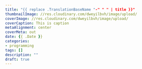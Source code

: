 ```yaml
---
title: "{{ replace .TranslationBaseName "-" " " | title }}"
thumbnailImage: //res.cloudinary.com/dweyilbvh/image/upload/
coverImage: //res.cloudinary.com/dweyilbvh/image/upload/
coverCaption: This is caption
metaAlignment: center
coverMeta: out
date: {{ .Date }}
categories:
- programming
tags: []
description: ""
draft: true
---
```


<!--more-->
